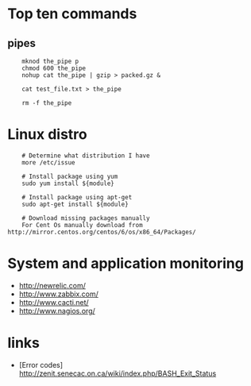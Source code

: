 # Top ten commands

## pipes

        mknod the_pipe p
        chmod 600 the_pipe
        nohup cat the_pipe | gzip > packed.gz &

        cat test_file.txt > the_pipe

        rm -f the_pipe

# Linux distro

        # Determine what distribution I have
        more /etc/issue

        # Install package using yum
        sudo yum install ${module}

        # Install package using apt-get
        sudo apt-get install ${module}

        # Download missing packages manually
        For Cent Os manually download from  http://mirror.centos.org/centos/6/os/x86_64/Packages/

# System and application monitoring

* http://newrelic.com/
* http://www.zabbix.com/
* http://www.cacti.net/
* http://www.nagios.org/

# links

* [Error codes] http://zenit.senecac.on.ca/wiki/index.php/BASH_Exit_Status
